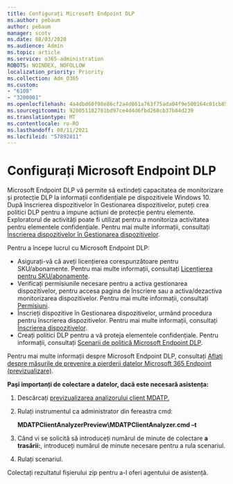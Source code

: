 ```yaml
---
title: Configurați Microsoft Endpoint DLP
ms.author: pebaum
author: pebaum
manager: scotv
ms.date: 08/03/2020
ms.audience: Admin
ms.topic: article
ms.service: o365-administration
ROBOTS: NOINDEX, NOFOLLOW
localization_priority: Priority
ms.collection: Adm_O365
ms.custom:
- "6108"
- "3200001"
ms.openlocfilehash: 4a4dbd60f98e86cf2a4d861a763f75ada04f9e500164c01cb858a1537148a62f
ms.sourcegitcommit: 920051182781bd97ce4d4d6fbd268cb37b84d239
ms.translationtype: MT
ms.contentlocale: ro-RO
ms.lasthandoff: 08/11/2021
ms.locfileid: "57892811"
---
```

# <a name="configure-endpoint-dlp"></a>Configurați Microsoft Endpoint DLP

Microsoft Endpoint DLP vă permite să extindeți capacitatea de monitorizare și protecție DLP la informații confidențiale pe dispozitivele Windows 10. După înscrierea dispozitivelor în Gestionarea dispozitivelor, puteți crea politici DLP pentru a impune acțiuni de protecție pentru elemente. Exploratorul de activități poate fi utilizat pentru a monitoriza activitatea pentru elementele confidențiale. Pentru mai multe informații, consultați [Înscrierea dispozitivelor în Gestionarea dispozitivelor](https://docs.microsoft.com/microsoft-365/compliance/endpoint-dlp-getting-started#onboarding-devices-into-device-management).  

Pentru a începe lucrul cu Microsoft Endpoint DLP:

- Asigurați-vă că aveți licențierea corespunzătoare pentru SKU/abonamente. Pentru mai multe informații, consultați [Licențierea pentru SKU/abonamente](https://docs.microsoft.com/microsoft-365/compliance/endpoint-dlp-getting-started#skusubscriptions-licensing).
- Verificați permisiunile necesare pentru a activa gestionarea dispozitivelor, pentru accesa pagina de înscriere sau a activa/dezactiva monitorizarea dispozitivelor. Pentru mai multe informații, consultați [Permisiuni](https://docs.microsoft.com/microsoft-365/compliance/endpoint-dlp-getting-started#permissions).
- Înscrieți dispozitive în Gestionarea dispozitivelor, urmând procedura pentru înscrierea dispozitivelor. Pentru mai multe informații, consultați [Înscrierea dispozitivelor](https://docs.microsoft.com/microsoft-365/compliance/endpoint-dlp-getting-started#onboarding-devices). 
- Creați politici DLP pentru a vă proteja elementele confidențiale. Pentru informații, consultați [Scenarii de politică Microsoft Endpoint DLP](https://docs.microsoft.com/microsoft-365/compliance/endpoint-dlp-using?view=o365-worldwide#endpoint-dlp-policy-scenarios).

Pentru mai multe informații despre Microsoft Endpoint DLP, consultați [Aflați despre măsurile de prevenire a pierderii datelor Microsoft 365 Endpoint (previzualizare)](https://docs.microsoft.com/microsoft-365/compliance/endpoint-dlp-learn-about).

**Pași importanți de colectare a datelor, dacă este necesară asistența:**

1. Descărcați [previzualizarea analizorului client MDATP.](https://aka.ms/betamdatpanalyzer)
1. Rulați instrumentul ca administrator din fereastra cmd:

    **MDATPClientAnalyzerPreview\MDATPClientAnalyzer.cmd –t**

1. Când vi se solicită să introduceți numărul de minute de colectare **a trasării:**, introduceți numărul de minute necesare pentru a rula scenariul.
1. Rulați scenariul.

Colectați rezultatul fișierului zip pentru a-l oferi agentului de asistență.
